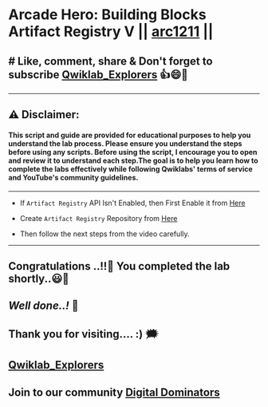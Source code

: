 # Arcade Hero: Building Blocks Artifact Registry V || [arc1211](https://www.cloudskillsboost.google/focuses/124586?parent=catalog) ||

## # Like, comment, share & Don't forget to subscribe [Qwiklab_Explorers](https://youtube.com/@titashshil?si=RgamNu1dc9jVIbJN) 👍😄🤝

---
## ⚠️ **Disclaimer:**
#### This script and guide are provided for educational purposes to help you understand the lab process. Please ensure you understand the steps before using any scripts. Before using the script, I encourage you to open and review it to understand each step.The goal is to help you learn how to complete the labs effectively while following Qwiklabs' terms of service and YouTube's community guidelines.
---

- If `Artifact Registry` API Isn't Enabled, then First Enable it from [Here](https://console.cloud.google.com/marketplace/product/google/artifactregistry.googleapis.com?q=search&referrer=search&project=)

- Create `Artifact Registry` Repository from [Here](https://console.cloud.google.com/artifacts/create-repo?project=)

- Then follow the next steps from the video carefully.

---

## Congratulations ..!!🎉  You completed the lab shortly..😃💯

## *Well done..!* 👏

## Thank you for visiting.... :) 🗯️

## [Qwiklab_Explorers](https://youtube.com/@titashshil?si=RgamNu1dc9jVIbJN)

## Join to our community [Digital Dominators](https://linktr.ee/digital_dominators)
